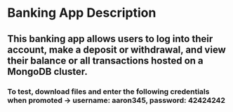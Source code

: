 # Banking App Description
## This banking app allows users to log into their account, make a deposit or withdrawal, and view their balance or all transactions hosted on a MongoDB cluster.

### To test, download files and enter the following credentials when promoted -> username: aaron345, password: 42424242
